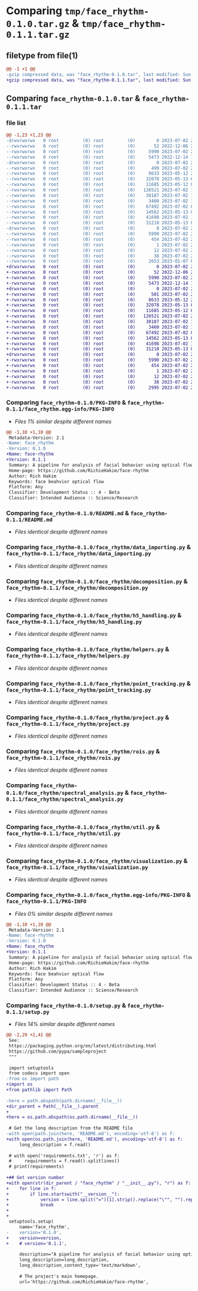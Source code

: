 # Comparing `tmp/face_rhythm-0.1.0.tar.gz` & `tmp/face_rhythm-0.1.1.tar.gz`

## filetype from file(1)

```diff
@@ -1 +1 @@
-gzip compressed data, was "face_rhythm-0.1.0.tar", last modified: Sun Jul  2 20:47:35 2023, max compression
+gzip compressed data, was "face_rhythm-0.1.1.tar", last modified: Sun Jul  2 21:12:25 2023, max compression
```

## Comparing `face_rhythm-0.1.0.tar` & `face_rhythm-0.1.1.tar`

### file list

```diff
@@ -1,23 +1,23 @@
-drwxrwxrwx   0 root         (0) root         (0)        0 2023-07-02 20:47:35.205504 face_rhythm-0.1.0/
--rwxrwxrwx   0 root         (0) root         (0)       52 2022-12-06 23:48:14.000000 face_rhythm-0.1.0/LICENSE
--rwxrwxrwx   0 root         (0) root         (0)     5990 2023-07-02 20:47:35.205270 face_rhythm-0.1.0/PKG-INFO
--rwxrwxrwx   0 root         (0) root         (0)     5473 2022-12-14 16:31:29.000000 face_rhythm-0.1.0/README.md
-drwxrwxrwx   0 root         (0) root         (0)        0 2023-07-02 20:47:35.203559 face_rhythm-0.1.0/face_rhythm/
--rwxrwxrwx   0 root         (0) root         (0)      499 2023-07-02 20:45:21.000000 face_rhythm-0.1.0/face_rhythm/__init__.py
--rwxrwxrwx   0 root         (0) root         (0)     8633 2023-05-12 20:21:02.000000 face_rhythm-0.1.0/face_rhythm/data_importing.py
--rwxrwxrwx   0 root         (0) root         (0)    32078 2023-05-13 04:09:53.000000 face_rhythm-0.1.0/face_rhythm/decomposition.py
--rwxrwxrwx   0 root         (0) root         (0)    11685 2023-05-12 00:14:16.000000 face_rhythm-0.1.0/face_rhythm/h5_handling.py
--rwxrwxrwx   0 root         (0) root         (0)   126521 2023-07-02 14:34:25.000000 face_rhythm-0.1.0/face_rhythm/helpers.py
--rwxrwxrwx   0 root         (0) root         (0)    30187 2023-07-02 14:05:50.000000 face_rhythm-0.1.0/face_rhythm/point_tracking.py
--rwxrwxrwx   0 root         (0) root         (0)     3460 2023-07-02 17:54:14.000000 face_rhythm-0.1.0/face_rhythm/project.py
--rwxrwxrwx   0 root         (0) root         (0)    67492 2023-07-02 00:34:16.000000 face_rhythm-0.1.0/face_rhythm/rois.py
--rwxrwxrwx   0 root         (0) root         (0)    14562 2023-05-13 02:35:47.000000 face_rhythm-0.1.0/face_rhythm/spectral_analysis.py
--rwxrwxrwx   0 root         (0) root         (0)    41698 2023-07-02 17:53:13.000000 face_rhythm-0.1.0/face_rhythm/util.py
--rwxrwxrwx   0 root         (0) root         (0)    31210 2023-05-13 02:22:13.000000 face_rhythm-0.1.0/face_rhythm/visualization.py
-drwxrwxrwx   0 root         (0) root         (0)        0 2023-07-02 20:47:35.204869 face_rhythm-0.1.0/face_rhythm.egg-info/
--rwxrwxrwx   0 root         (0) root         (0)     5990 2023-07-02 20:47:35.000000 face_rhythm-0.1.0/face_rhythm.egg-info/PKG-INFO
--rwxrwxrwx   0 root         (0) root         (0)      454 2023-07-02 20:47:35.000000 face_rhythm-0.1.0/face_rhythm.egg-info/SOURCES.txt
--rwxrwxrwx   0 root         (0) root         (0)        1 2023-07-02 20:47:35.000000 face_rhythm-0.1.0/face_rhythm.egg-info/dependency_links.txt
--rwxrwxrwx   0 root         (0) root         (0)       12 2023-07-02 20:47:35.000000 face_rhythm-0.1.0/face_rhythm.egg-info/top_level.txt
--rwxrwxrwx   0 root         (0) root         (0)       38 2023-07-02 20:47:35.205594 face_rhythm-0.1.0/setup.cfg
--rwxrwxrwx   0 root         (0) root         (0)     2653 2023-01-07 06:49:49.000000 face_rhythm-0.1.0/setup.py
+drwxrwxrwx   0 root         (0) root         (0)        0 2023-07-02 21:12:25.602818 face_rhythm-0.1.1/
+-rwxrwxrwx   0 root         (0) root         (0)       52 2022-12-06 23:48:14.000000 face_rhythm-0.1.1/LICENSE
+-rwxrwxrwx   0 root         (0) root         (0)     5990 2023-07-02 21:12:25.602605 face_rhythm-0.1.1/PKG-INFO
+-rwxrwxrwx   0 root         (0) root         (0)     5473 2022-12-14 16:31:29.000000 face_rhythm-0.1.1/README.md
+drwxrwxrwx   0 root         (0) root         (0)        0 2023-07-02 21:12:25.595116 face_rhythm-0.1.1/face_rhythm/
+-rwxrwxrwx   0 root         (0) root         (0)      501 2023-07-02 21:10:31.000000 face_rhythm-0.1.1/face_rhythm/__init__.py
+-rwxrwxrwx   0 root         (0) root         (0)     8633 2023-05-12 20:21:02.000000 face_rhythm-0.1.1/face_rhythm/data_importing.py
+-rwxrwxrwx   0 root         (0) root         (0)    32078 2023-05-13 04:09:53.000000 face_rhythm-0.1.1/face_rhythm/decomposition.py
+-rwxrwxrwx   0 root         (0) root         (0)    11685 2023-05-12 00:14:16.000000 face_rhythm-0.1.1/face_rhythm/h5_handling.py
+-rwxrwxrwx   0 root         (0) root         (0)   126521 2023-07-02 21:07:53.000000 face_rhythm-0.1.1/face_rhythm/helpers.py
+-rwxrwxrwx   0 root         (0) root         (0)    30187 2023-07-02 14:05:50.000000 face_rhythm-0.1.1/face_rhythm/point_tracking.py
+-rwxrwxrwx   0 root         (0) root         (0)     3460 2023-07-02 17:54:14.000000 face_rhythm-0.1.1/face_rhythm/project.py
+-rwxrwxrwx   0 root         (0) root         (0)    67492 2023-07-02 00:34:16.000000 face_rhythm-0.1.1/face_rhythm/rois.py
+-rwxrwxrwx   0 root         (0) root         (0)    14562 2023-05-13 02:35:47.000000 face_rhythm-0.1.1/face_rhythm/spectral_analysis.py
+-rwxrwxrwx   0 root         (0) root         (0)    41698 2023-07-02 17:53:13.000000 face_rhythm-0.1.1/face_rhythm/util.py
+-rwxrwxrwx   0 root         (0) root         (0)    31210 2023-05-13 02:22:13.000000 face_rhythm-0.1.1/face_rhythm/visualization.py
+drwxrwxrwx   0 root         (0) root         (0)        0 2023-07-02 21:12:25.602220 face_rhythm-0.1.1/face_rhythm.egg-info/
+-rwxrwxrwx   0 root         (0) root         (0)     5990 2023-07-02 21:12:25.000000 face_rhythm-0.1.1/face_rhythm.egg-info/PKG-INFO
+-rwxrwxrwx   0 root         (0) root         (0)      454 2023-07-02 21:12:25.000000 face_rhythm-0.1.1/face_rhythm.egg-info/SOURCES.txt
+-rwxrwxrwx   0 root         (0) root         (0)        1 2023-07-02 21:12:25.000000 face_rhythm-0.1.1/face_rhythm.egg-info/dependency_links.txt
+-rwxrwxrwx   0 root         (0) root         (0)       12 2023-07-02 21:12:25.000000 face_rhythm-0.1.1/face_rhythm.egg-info/top_level.txt
+-rwxrwxrwx   0 root         (0) root         (0)       38 2023-07-02 21:12:25.602908 face_rhythm-0.1.1/setup.cfg
+-rwxrwxrwx   0 root         (0) root         (0)     2995 2023-07-02 21:12:13.000000 face_rhythm-0.1.1/setup.py
```

### Comparing `face_rhythm-0.1.0/PKG-INFO` & `face_rhythm-0.1.1/face_rhythm.egg-info/PKG-INFO`

 * *Files 1% similar despite different names*

```diff
@@ -1,10 +1,10 @@
 Metadata-Version: 2.1
-Name: face_rhythm
-Version: 0.1.0
+Name: face-rhythm
+Version: 0.1.1
 Summary: A pipeline for analysis of facial behavior using optical flow
 Home-page: https://github.com/RichieHakim/face-rhythm
 Author: Rich Hakim
 Keywords: face beahvior optical flow
 Platform: Any
 Classifier: Development Status :: 4 - Beta
 Classifier: Intended Audience :: Science/Research
```

### Comparing `face_rhythm-0.1.0/README.md` & `face_rhythm-0.1.1/README.md`

 * *Files identical despite different names*

### Comparing `face_rhythm-0.1.0/face_rhythm/data_importing.py` & `face_rhythm-0.1.1/face_rhythm/data_importing.py`

 * *Files identical despite different names*

### Comparing `face_rhythm-0.1.0/face_rhythm/decomposition.py` & `face_rhythm-0.1.1/face_rhythm/decomposition.py`

 * *Files identical despite different names*

### Comparing `face_rhythm-0.1.0/face_rhythm/h5_handling.py` & `face_rhythm-0.1.1/face_rhythm/h5_handling.py`

 * *Files identical despite different names*

### Comparing `face_rhythm-0.1.0/face_rhythm/helpers.py` & `face_rhythm-0.1.1/face_rhythm/helpers.py`

 * *Files identical despite different names*

### Comparing `face_rhythm-0.1.0/face_rhythm/point_tracking.py` & `face_rhythm-0.1.1/face_rhythm/point_tracking.py`

 * *Files identical despite different names*

### Comparing `face_rhythm-0.1.0/face_rhythm/project.py` & `face_rhythm-0.1.1/face_rhythm/project.py`

 * *Files identical despite different names*

### Comparing `face_rhythm-0.1.0/face_rhythm/rois.py` & `face_rhythm-0.1.1/face_rhythm/rois.py`

 * *Files identical despite different names*

### Comparing `face_rhythm-0.1.0/face_rhythm/spectral_analysis.py` & `face_rhythm-0.1.1/face_rhythm/spectral_analysis.py`

 * *Files identical despite different names*

### Comparing `face_rhythm-0.1.0/face_rhythm/util.py` & `face_rhythm-0.1.1/face_rhythm/util.py`

 * *Files identical despite different names*

### Comparing `face_rhythm-0.1.0/face_rhythm/visualization.py` & `face_rhythm-0.1.1/face_rhythm/visualization.py`

 * *Files identical despite different names*

### Comparing `face_rhythm-0.1.0/face_rhythm.egg-info/PKG-INFO` & `face_rhythm-0.1.1/PKG-INFO`

 * *Files 0% similar despite different names*

```diff
@@ -1,10 +1,10 @@
 Metadata-Version: 2.1
-Name: face-rhythm
-Version: 0.1.0
+Name: face_rhythm
+Version: 0.1.1
 Summary: A pipeline for analysis of facial behavior using optical flow
 Home-page: https://github.com/RichieHakim/face-rhythm
 Author: Rich Hakim
 Keywords: face beahvior optical flow
 Platform: Any
 Classifier: Development Status :: 4 - Beta
 Classifier: Intended Audience :: Science/Research
```

### Comparing `face_rhythm-0.1.0/setup.py` & `face_rhythm-0.1.1/setup.py`

 * *Files 14% similar despite different names*

```diff
@@ -2,29 +2,41 @@
 See:
 https://packaging.python.org/en/latest/distributing.html
 https://github.com/pypa/sampleproject
 """
 
 import setuptools
 from codecs import open
-from os import path
+import os
+from pathlib import Path
 
-here = path.abspath(path.dirname(__file__))
+dir_parent = Path(__file__).parent
+
+here = os.path.abspath(os.path.dirname(__file__))
 
 # Get the long description from the README file
-with open(path.join(here, 'README.md'), encoding='utf-8') as f:
+with open(os.path.join(here, 'README.md'), encoding='utf-8') as f:
     long_description = f.read()
 
 # with open('requirements.txt', 'r') as f:
 #     requirements = f.read().splitlines()
 # print(requirements)
 
+## Get version number
+with open(str(dir_parent / "face_rhythm" / "__init__.py"), "r") as f:
+    for line in f:
+        if line.startswith("__version__"):
+            version = line.split("=")[1].strip().replace("\"", "").replace("\'", "")
+            break
+
+
 setuptools.setup(
     name='face_rhythm',
-    version='0.1.0',
+    version=version,
+    # version='0.1.1',
 
     description="A pipeline for analysis of facial behavior using optical flow",
     long_description=long_description,
     long_description_content_type='text/markdown',
 
     # The project's main homepage.
     url='https://github.com/RichieHakim/face-rhythm',
```

